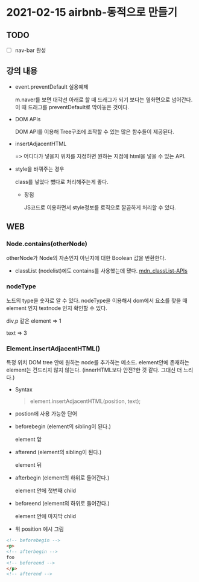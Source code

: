 # 2021-02-15 airbnb-동적으로 만들기

## TODO

- [ ] nav-bar 완성

## 강의 내용

- event.preventDefault 실용예제

  m.naver를 보면 대각선 아래로 할 때 드래그가 되기 보다는 옆화면으로 넘어간다. 이 때 드래그를 preventDefault로 막아놓은 것이다. 

- DOM APIs

  DOM API를 이용해 Tree구조에 조작할 수 있는 많은 함수들이 제공된다. 

- insertAdjacentHTML 

  => 어디다가 넣을지 위치를 지정하면 원하는 지점에 html을 넣을 수 있는 API.

- style을 바꿔주는 경우

  class를 넣었다 뺐다로 처리해주는게 좋다.

  - 장점

    JS코드로 이용하면서 style정보를 로직으로 깔끔하게 처리할 수 있다. 

## WEB

### Node.contains(otherNode)

otherNode가 Node의 자손인지 아닌지에 대한 Boolean 값을 반환한다.

- classList (nodelist)에도 contains를 사용했는데 됐다.
  [mdn_classList-APIs](https://developer.mozilla.org/ko/docs/Web/API/Element/classList
  )



### nodeType

노드의 type을 숫자로 알 수 있다.  nodeType을 이용해서 dom에서 요소를 찾을 때 element 인지 textnode 인지 확인할 수 있다. 

div,p 같은 element => 1

text => 3 

### Element.insertAdjacentHTML()

특정 위치 DOM tree 안에 원하는 node를 추가하는 메소드. element안에 존재하는 element는 건드리지 않지 않는다. (innerHTML보다 안전?한 것 같다. 그대신 더 느리다.)

- Syntax

  > element.insertAdjacentHTML(position, text);

-  postion에 사용 가능한 단어

  - beforebegin (element의 sibling이 된다.)

    element 앞

  - afterend (element의 sibling이 된다.)

    element 뒤

  - afterbegin (element의 하위로 들어간다.)

    element 안에 첫번째 child

  - beforeend (element의 하위로 들어간다.)

    element 안에 마지막 chlid

- 위 position 예시 그림

```html
<!-- beforebegin -->
<p>
<!-- afterbegin -->
foo
<!-- beforeend -->
</p>
<!-- afterend -->
```